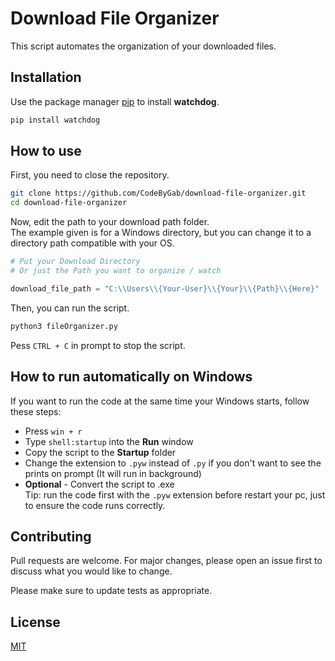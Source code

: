 # Download File Organizer

This script automates the organization of your downloaded files.

## Installation

Use the package manager [pip](https://pip.pypa.io/en/stable/) to install **watchdog**.

```bash
pip install watchdog
```

## How to use

First, you need to close the repository.

```sh
git clone https://github.com/CodeByGab/download-file-organizer.git
cd download-file-organizer
```

Now, edit the path to your download path folder. <br />
The example given is for a Windows directory, but you can change it to a directory path compatible with your OS.

```python
# Put your Download Directory
# Or just the Path you want to organize / watch

download_file_path = "C:\\Users\\{Your-User}\\{Your}\\{Path}\\{Here}"
```
Then, you can run the script.
```bash
python3 fileOrganizer.py
```

Pess `CTRL + C` in prompt to stop the script.

## How to run automatically on Windows

If you want to run the code at the same time your Windows starts, follow these steps:
- Press `win + r`
- Type `shell:startup` into the **Run** window
- Copy the script to the **Startup** folder
- Change the extension to `.pyw` instead of `.py` if you don't want to see the prints on prompt (It will run in background)
- **Optional** - Convert the script to .exe <br />
Tip: run the code first with the `.pyw` extension before restart your pc, just to ensure the code runs correctly.

## Contributing

Pull requests are welcome. For major changes, please open an issue first
to discuss what you would like to change.

Please make sure to update tests as appropriate.

## License

[MIT](https://choosealicense.com/licenses/mit/)